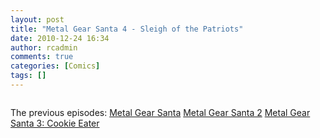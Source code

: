 ```yaml
---
layout: post
title: "Metal Gear Santa 4 - Sleigh of the Patriots"
date: 2010-12-24 16:34
author: rcadmin
comments: true
categories: [Comics]
tags: []
---
```

<a href="http://bitsmack.com/comics/2010/12/24/metal-gear-san…f-the-patriots/"><img src="http://dl.bitsmack.com/uploads/2010/12/20101224.jpg" alt="" title=""  class="alignnone size-full wp-image-2102" /></a>

The previous episodes:
<a href="http://bitsmack.com/comics/2004/12/14/metal-gear-santa/">Metal Gear Santa</a>
<a href="http://bitsmack.com/comics/2004/12/21/2-bit-comics/">Metal Gear Santa 2</a>
<a href="http://bitsmack.com/comics/2008/12/23/metal-gear-santa-3-cookie-eater/">Metal Gear Santa 3: Cookie Eater</a>
